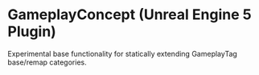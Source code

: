 # GameplayConcept (Unreal Engine 5 Plugin)
Experimental base functionality for statically extending GameplayTag base/remap categories.

